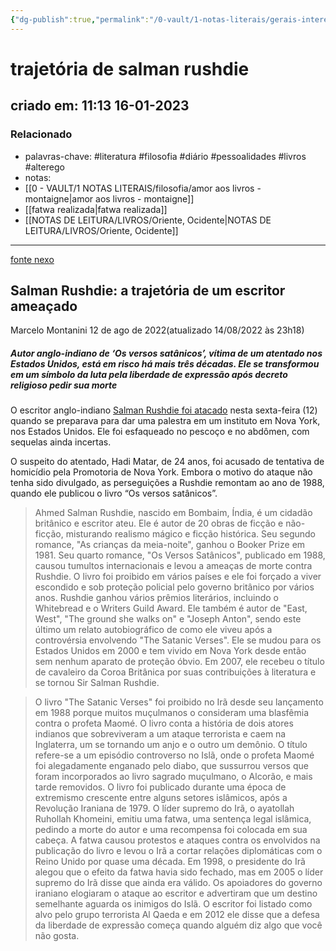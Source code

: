 ```yaml
---
{"dg-publish":true,"permalink":"/0-vault/1-notas-literais/gerais-interesses/trajetoria-de-salman-rushdie/","tags":["literatura","filosofia","diário","pessoalidades","livros","alterego"],"dgHomeLink":true,"dgShowLocalGraph":true,"dgShowFileTree":true,"dgEnableSearch":true,"noteIcon":""}
---
```


# trajetória de salman rushdie
## criado em: 11:13 16-01-2023

### Relacionado
- palavras-chave: #literatura #filosofia #diário #pessoalidades #livros #alterego
- notas: 
- [[0 - VAULT/1 NOTAS LITERAIS/filosofia/amor aos livros - montaigne\|amor aos livros - montaigne]]
- [[fatwa realizada\|fatwa realizada]]
- [[NOTAS DE LEITURA/LIVROS/Oriente, Ocidente\|NOTAS DE LEITURA/LIVROS/Oriente, Ocidente]]
---
[fonte nexo](https://www.nexojornal.com.br/expresso/2022/08/12/Salman-Rushdie-a-trajet%C3%B3ria-de-um-escritor-amea%C3%A7ado)

## Salman Rushdie: a trajetória de um escritor ameaçado

Marcelo Montanini
12 de ago de 2022(atualizado 14/08/2022 às 23h18)

##### Autor anglo-indiano de ‘Os versos satânicos’, vítima de um atentado nos Estados Unidos, está em risco há mais três décadas. Ele se transformou em um símbolo da luta pela liberdade de expressão após decreto religioso pedir sua morte

O escritor anglo-indiano [Salman Rushdie foi atacado](https://www.nexojornal.com.br/extra/2022/08/12/Jurado-de-morte-pelo-Irã-Salman-Rushdie-é-atacado-nos-EUA) nesta sexta-feira (12) quando se preparava para dar uma palestra em um instituto em Nova York, nos Estados Unidos. Ele foi esfaqueado no pescoço e no abdômen, com sequelas ainda incertas.

O suspeito do atentado, Hadi Matar, de 24 anos, foi acusado de tentativa de homicídio pela Promotoria de Nova York. Embora o motivo do ataque não tenha sido divulgado, as perseguições a Rushdie remontam ao ano de 1988, quando ele publicou o livro “Os versos satânicos”.


>Ahmed Salman Rushdie, nascido em Bombaim, Índia, é um cidadão britânico e escritor ateu. Ele é autor de 20 obras de ficção e não-ficção, misturando realismo mágico e ficção histórica. Seu segundo romance, "As crianças da meia-noite", ganhou o Booker Prize em 1981. Seu quarto romance, "Os Versos Satânicos", publicado em 1988, causou tumultos internacionais e levou a ameaças de morte contra Rushdie. O livro foi proibido em vários países e ele foi forçado a viver escondido e sob proteção policial pelo governo britânico por vários anos. Rushdie ganhou vários prêmios literários, incluindo o Whitebread e o Writers Guild Award. Ele também é autor de "East, West", "The ground she walks on" e "Joseph Anton", sendo este último um relato autobiográfico de como ele viveu após a controvérsia envolvendo "The Satanic Verses". Ele se mudou para os Estados Unidos em 2000 e tem vivido em Nova York desde então sem nenhum aparato de proteção óbvio. Em 2007, ele recebeu o título de cavaleiro da Coroa Britânica por suas contribuições à literatura e se tornou Sir Salman Rushdie.

>O livro "The Satanic Verses" foi proibido no Irã desde seu lançamento em 1988 porque muitos muçulmanos o consideram uma blasfêmia contra o profeta Maomé. O livro conta a história de dois atores indianos que sobreviveram a um ataque terrorista e caem na Inglaterra, um se tornando um anjo e o outro um demônio. O título refere-se a um episódio controverso no Islã, onde o profeta Maomé foi alegadamente enganado pelo diabo, que sussurrou versos que foram incorporados ao livro sagrado muçulmano, o Alcorão, e mais tarde removidos. O livro foi publicado durante uma época de extremismo crescente entre alguns setores islâmicos, após a Revolução Iraniana de 1979. O líder supremo do Irã, o ayatollah Ruhollah Khomeini, emitiu uma fatwa, uma sentença legal islâmica, pedindo a morte do autor e uma recompensa foi colocada em sua cabeça. A fatwa causou protestos e ataques contra os envolvidos na publicação do livro e levou o Irã a cortar relações diplomáticas com o Reino Unido por quase uma década. Em 1998, o presidente do Irã alegou que o efeito da fatwa havia sido fechado, mas em 2005 o líder supremo do Irã disse que ainda era válido. Os apoiadores do governo iraniano elogiaram o ataque ao escritor e advertiram que um destino semelhante aguarda os inimigos do Islã. O escritor foi listado como alvo pelo grupo terrorista Al Qaeda e em 2012 ele disse que a defesa da liberdade de expressão começa quando alguém diz algo que você não gosta.


